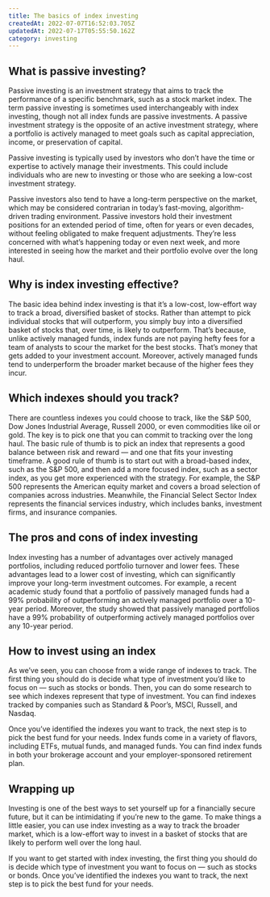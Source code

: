 ```yaml
---
title: The basics of index investing
createdAt: 2022-07-07T16:52:03.705Z
updatedAt: 2022-07-17T05:55:50.162Z
category: investing
---
```


## What is passive investing?

Passive investing is an investment strategy that aims to track the performance of a specific benchmark, such as a stock market index. The term passive investing is sometimes used interchangeably with index investing, though not all index funds are passive investments. A passive investment strategy is the opposite of an active investment strategy, where a portfolio is actively managed to meet goals such as capital appreciation, income, or preservation of capital.

Passive investing is typically used by investors who don’t have the time or expertise to actively manage their investments. This could include individuals who are new to investing or those who are seeking a low-cost investment strategy.

Passive investors also tend to have a long-term perspective on the market, which may be considered contrarian in today’s fast-moving, algorithm-driven trading environment. Passive investors hold their investment positions for an extended period of time, often for years or even decades, without feeling obligated to make frequent adjustments. They’re less concerned with what’s happening today or even next week, and more interested in seeing how the market and their portfolio evolve over the long haul.

## Why is index investing effective?

The basic idea behind index investing is that it’s a low-cost, low-effort way to track a broad, diversified basket of stocks. Rather than attempt to pick individual stocks that will outperform, you simply buy into a diversified basket of stocks that, over time, is likely to outperform. That’s because, unlike actively managed funds, index funds are not paying hefty fees for a team of analysts to scour the market for the best stocks.
That’s money that gets added to your investment account. Moreover, actively managed funds tend to underperform the broader market because of the higher fees they incur.

## Which indexes should you track?

There are countless indexes you could choose to track, like the S&P 500, Dow Jones Industrial Average, Russell 2000, or even commodities like oil or gold. The key is to pick one that you can commit to tracking over the long haul.
The basic rule of thumb is to pick an index that represents a good balance between risk and reward — and one that fits your investing timeframe. A good rule of thumb is to start out with a broad-based index, such as the S&P 500, and then add a more focused index, such as a sector index, as you get more experienced with the strategy.
For example, the S&P 500 represents the American equity market and covers a broad selection of companies across industries. Meanwhile, the Financial Select Sector Index represents the financial services industry, which includes banks, investment firms, and insurance companies.

## The pros and cons of index investing

Index investing has a number of advantages over actively managed portfolios, including reduced portfolio turnover and lower fees. 
These advantages lead to a lower cost of investing, which can significantly improve your long-term investment outcomes.
For example, a recent academic study found that a portfolio of passively managed funds had a 99% probability of outperforming an actively managed portfolio over a 10-year period.
Moreover, the study showed that passively managed portfolios have a 99% probability of outperforming actively managed portfolios over any 10-year period.

## How to invest using an index

As we’ve seen, you can choose from a wide range of indexes to track. The first thing you should do is decide what type of investment you’d like to focus on — such as stocks or bonds.
Then, you can do some research to see which indexes represent that type of investment. You can find indexes tracked by companies such as Standard & Poor’s, MSCI, Russell, and Nasdaq.

Once you’ve identified the indexes you want to track, the next step is to pick the best fund for your needs. Index funds come in a variety of flavors, including ETFs, mutual funds, and managed funds.
You can find index funds in both your brokerage account and your employer-sponsored retirement plan.

## Wrapping up

Investing is one of the best ways to set yourself up for a financially secure future, but it can be intimidating if you’re new to the game. To make things a little easier, you can use index investing as a way to track the broader market, which is a low-effort way to invest in a basket of stocks that are likely to perform well over the long haul.

If you want to get started with index investing, the first thing you should do is decide which type of investment you want to focus on — such as stocks or bonds. Once you’ve identified the indexes you want to track, the next step is to pick the best fund for your needs.
